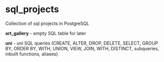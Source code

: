 # sql_projects
Collection of sql projects in PostgreSQL

__art_gallery__ - empty SQL table for later

__uni__ - uni SQL queries (CREATE, ALTER, DROP, DELETE, SELECT, GROUP BY, ORDER BY, WITH, UNION, VIEW, JOIN, WITH, DISTINCT, subqueries, inbuilt functions, aliases)
